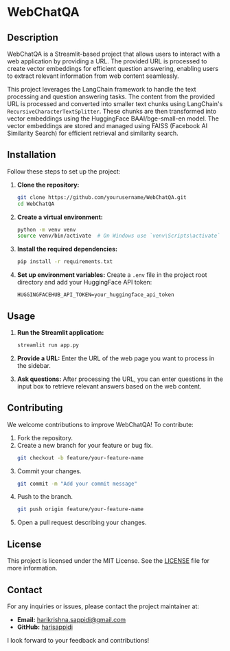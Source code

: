 # WebChatQA

## Description

WebChatQA is a Streamlit-based project that allows users to interact with a web application by providing a URL. The provided URL is processed to create vector embeddings for efficient question answering, enabling users to extract relevant information from web content seamlessly.

This project leverages the LangChain framework to handle the text processing and question answering tasks. The content from the provided URL is processed and converted into smaller text chunks using LangChain's `RecursiveCharacterTextSplitter`. These chunks are then transformed into vector embeddings using the HuggingFace BAAI/bge-small-en model. The vector embeddings are stored and managed using FAISS (Facebook AI Similarity Search) for efficient retrieval and similarity search.

## Installation

Follow these steps to set up the project:

1. **Clone the repository:**

   ```sh
   git clone https://github.com/yourusername/WebChatQA.git
   cd WebChatQA
   ```
2. **Create a virtual environment:**

   ```sh
   python -m venv venv
   source venv/bin/activate  # On Windows use `venv\Scripts\activate`
   ```
3. **Install the required dependencies:**

   ```sh
   pip install -r requirements.txt
   ```
4. **Set up environment variables:**
   Create a `.env` file in the project root directory and add your HuggingFace API token:

   ```env
   HUGGINGFACEHUB_API_TOKEN=your_huggingface_api_token
   ```

## Usage

1. **Run the Streamlit application:**

   ```sh
   streamlit run app.py
   ```
2. **Provide a URL:**
   Enter the URL of the web page you want to process in the sidebar.
3. **Ask questions:**
   After processing the URL, you can enter questions in the input box to retrieve relevant answers based on the web content.

## Contributing

We welcome contributions to improve WebChatQA! To contribute:

1. Fork the repository.
2. Create a new branch for your feature or bug fix.
   ```sh
   git checkout -b feature/your-feature-name
   ```
3. Commit your changes.
   ```sh
   git commit -m "Add your commit message"
   ```
4. Push to the branch.
   ```sh
   git push origin feature/your-feature-name
   ```
5. Open a pull request describing your changes.

## License

This project is licensed under the MIT License. See the [LICENSE](LICENSE) file for more information.

## Contact

For any inquiries or issues, please contact the project maintainer at:

- **Email:** harikrishna.sappidi@gmail.com
- **GitHub:** [harisappidi](https://github.com/harisappidi)

I look forward to your feedback and contributions!
